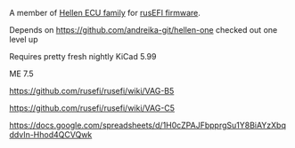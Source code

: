 A member of [Hellen ECU family](https://github.com/andreika-git/hellen-one) for [rusEFI firmware](https://github.com/rusefi/rusefi).

Depends on https://github.com/andreika-git/hellen-one checked out one level up

Requires pretty fresh nightly KiCad 5.99

ME 7.5

https://github.com/rusefi/rusefi/wiki/VAG-B5

https://github.com/rusefi/rusefi/wiki/VAG-C5

https://docs.google.com/spreadsheets/d/1H0cZPAJFbpprgSu1Y8BiAYzXbqddvIn-Hhod4QCVQwk
